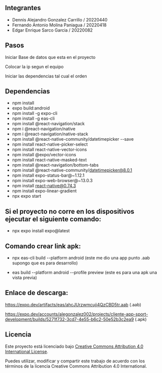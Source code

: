 ﻿## Integrantes

* Dennis Alejandro Gonzalez Carrillo / 20220440
* Fernando Antonio Molina Paniagua / 20220418
* Edgar Enrique Sarco Garcia / 20220082

## Pasos

Iniciar Base de datos que esta en el proyecto

Colocar la ip segun el equipo 

Iniciar las dependencias tal cual el orden 


## Dependencias

* npm install
* expo build:android
* npm install -g expo-cli
* npm install -g eas-cli
* npm install @react-navigation/stack
* npm i @react-navigation/native
* npm i @react-navigation/native-stack
* npm install @react-native-community/datetimepicker --save
* npm install react-native-picker-select
* npm install react-native-vector-icons
* npm install @expo/vector-icons
* npm install react-native-masked-text
* npm install @react-navigation/bottom-tabs
* npm install @react-native-community/datetimepicker@8.0.1
* npm install expo-status-bar@~1.12.1
* npm install expo-web-browser@~13.0.3
* npm install react-native@0.74.3
* npm install expo-linear-gradient
* npx expo start

## Si el proyecto no corre en los dispositivos ejecutar el siguiente comando:

* npx expo install expo@latest

## Comando crear link apk:

* npx eas-cli build --platform android (este me dio una app punto .aab supongo que es para desarrollo)

* eas build --platform android --profile preview (este es para una apk una vista previa)

## Enlace de descarga:

https://expo.dev/artifacts/eas/ahcJUrzwmcuji4QzCBD5tr.aab (.aab)

https://expo.dev/accounts/alegonzalez002/projects/cliente-app-sport-development/builds/5271f732-3cd7-4e55-b6c2-50e52b3c2ea9 (.apk)

## Licencia

Este proyecto está licenciado bajo [Creative Commons Attribution 4.0 International License](https://creativecommons.org/licenses/by/4.0/legalcode).

Puedes utilizar, modificar y compartir este trabajo de acuerdo con los términos de la licencia Creative Commons Attribution 4.0 International.
